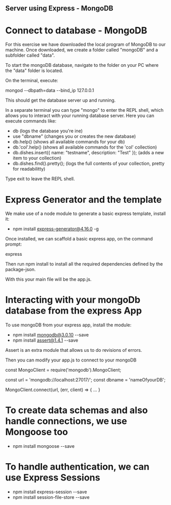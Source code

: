 ## Server using Express - MongoDB

# Connect to database - MongoDB

For this exercise we have downloaded the local program of MongoDB to our machine. Once downloaded, we create a folder called "mongoDB" and a subfolder called "data".

To start the mongoDB database, navigate to the folder on your PC where the "data" folder is located.

On the terminal, execute:

mongod --dbpath=data --bind_ip 127.0.0.1

This should get the database server up and running.

In a separate terminal you can type "mongo" to enter the REPL shell, which allows you to interact with your running database server. Here you can execute commands like: 
* db (logs the database you're ine)
* use "dbname" (changes you or creates the new database)
* db.help() (shows all available commands for your db)
* db.'col'.help() (shows all available commands for the 'col' collection)
* db.dishes.insert({ name: "testname", description: "Test" }); (adds a new item to your collection)
* db.dishes.find().pretty(); (logs the full contents of your collection, pretty for readabilitty)

Type exit to leave the REPL shell.

# Express Generator and the template

We make use of a node module to generate a basic express template, install it:

* npm install express-generator@4.16.0 -g

Once installed, we can scaffold a basic express app, on the command prompt:

express <nameOfYourapp>

Then run npm install to install all the required dependencies defined by the package-json.

With this your main file will be the app.js. 

# Interacting with your mongoDb database from the express App

To use mongoDB from your express app, install the module:

* npm install mongodb@3.0.10 --save
* npm install assert@1.4.1 --save

Assert is an extra module that allows us to do revisions of errors. 

Then you can modify your app.js to connect to your mongoDB

const MongoClient = require('mongodb').MongoClient;

const url = 'mongodb://localhost:27017/';
const dbname = 'nameOfyourDB';

MongoClient.connect(url, (err, client) => {
 ...
}

# To create data schemas and also handle connections, we use Mongoose too

* npm install mongoose --save

# To handle authentication, we can use Express Sessions

* npm install express-session --save
* npm install session-file-store --save